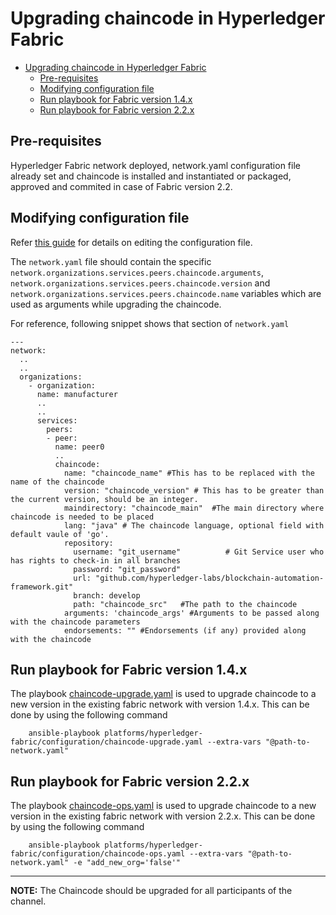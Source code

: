 <a name = "upgrading-chaincode"></a>
# Upgrading chaincode in Hyperledger Fabric

- [Upgrading chaincode in Hyperledger Fabric](#upgrading-chaincode-in-hyperledger-fabric)
  - [Pre-requisites](#pre-requisites)
  - [Modifying configuration file](#modifying-configuration-file)
  - [Run playbook for Fabric version 1.4.x](#run-playbook-for-fabric-version-14x)
  - [Run playbook for Fabric version 2.2.x](#run-playbook-for-fabric-version-22x)

<a name = "pre_req"></a>
## Pre-requisites
Hyperledger Fabric network deployed, network.yaml configuration file already set and chaincode is installed and instantiated or packaged, approved and commited in case of Fabric version 2.2.

<a name = "create_config_file"></a>
## Modifying configuration file

Refer [this guide](./fabric_networkyaml.md) for details on editing the configuration file.

The `network.yaml` file should contain the specific `network.organizations.services.peers.chaincode.arguments`, `network.organizations.services.peers.chaincode.version` and `network.organizations.services.peers.chaincode.name` variables which are used as arguments while upgrading the chaincode.

For reference, following snippet shows that section of `network.yaml`

```
---
network:
  ..
  ..
  organizations:
    - organization:
      name: manufacturer
      ..
      .. 
      services:
        peers:
        - peer:
          name: peer0          
          ..
          chaincode:
            name: "chaincode_name" #This has to be replaced with the name of the chaincode
            version: "chaincode_version" # This has to be greater than the current version, should be an integer.
            maindirectory: "chaincode_main"  #The main directory where chaincode is needed to be placed
            lang: "java" # The chaincode language, optional field with default vaule of 'go'.
            repository:
              username: "git_username"          # Git Service user who has rights to check-in in all branches
              password: "git_password"
              url: "github.com/hyperledger-labs/blockchain-automation-framework.git"
              branch: develop
              path: "chaincode_src"   #The path to the chaincode 
            arguments: 'chaincode_args' #Arguments to be passed along with the chaincode parameters
            endorsements: "" #Endorsements (if any) provided along with the chaincode
```

<a name = "run_network"></a>
## Run playbook for Fabric version 1.4.x

The playbook [chaincode-upgrade.yaml](https://github.com/hyperledger-labs/blockchain-automation-framework/tree/main/platforms/hyperledger-fabric/configuration/chaincode-upgrade.yaml) is used to upgrade chaincode to a new version in the existing fabric network with version 1.4.x.
This can be done by using the following command

```
    ansible-playbook platforms/hyperledger-fabric/configuration/chaincode-upgrade.yaml --extra-vars "@path-to-network.yaml"
```

## Run playbook for Fabric version 2.2.x

The playbook [chaincode-ops.yaml](https://github.com/hyperledger-labs/blockchain-automation-framework/tree/main/platforms/hyperledger-fabric/configuration/chaincode-ops.yaml) is used to upgrade chaincode to a new version in the existing fabric network with version 2.2.x.
This can be done by using the following command

```
    ansible-playbook platforms/hyperledger-fabric/configuration/chaincode-ops.yaml --extra-vars "@path-to-network.yaml" -e "add_new_org='false'"
```

---
**NOTE:** The Chaincode should be upgraded for all participants of the channel.